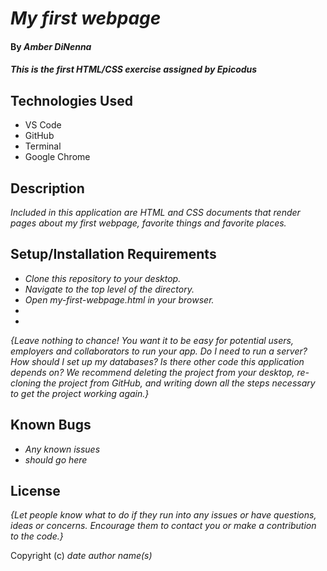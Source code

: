 # _My first webpage_

#### By _**Amber DiNenna**_

#### _This is the first HTML/CSS exercise assigned by Epicodus_

## Technologies Used

* VS Code
* GitHub
* Terminal
* Google Chrome

## Description

_Included in this application are HTML and CSS documents that render pages about my first webpage, favorite things and favorite places._

## Setup/Installation Requirements

* _Clone this repository to your desktop._
* _Navigate to the top level of the directory._
* _Open my-first-webpage.html in your browser._
*
*

_{Leave nothing to chance! You want it to be easy for potential users, employers and collaborators to run your app. Do I need to run a server? How should I set up my databases? Is there other code this application depends on? We recommend deleting the project from your desktop, re-cloning the project from GitHub, and writing down all the steps necessary to get the project working again.}_

## Known Bugs

* _Any known issues_
* _should go here_

## License

_{Let people know what to do if they run into any issues or have questions, ideas or concerns.  Encourage them to contact you or make a contribution to the code.}_

Copyright (c) _date_ _author name(s)_
